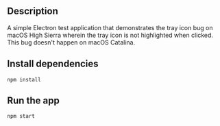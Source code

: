 ## Description

A simple Electron test application that demonstrates the tray icon bug on macOS High Sierra wherein 
the tray icon is not highlighted when clicked. This bug doesn't happen on macOS Catalina.

## Install dependencies

`npm install`

## Run the app

`npm start`

